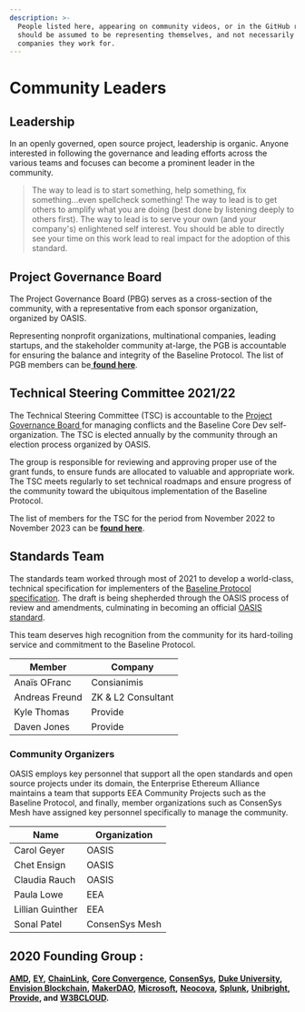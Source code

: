 ```yaml
---
description: >-
  People listed here, appearing on community videos, or in the GitHub repos
  should be assumed to be representing themselves, and not necessarily the
  companies they work for.
---
```


# Community Leaders

## **Leadership** <a href="#leadership" id="leadership"></a>

In an openly governed, open source project, leadership is organic. Anyone interested in following the governance and leading efforts across the various teams and focuses can become a prominent leader in the community.

> The way to lead is to start something, help something, fix something...even spellcheck something! The way to lead is to get others to amplify what you are doing (best done by listening deeply to others first). The way to lead is to serve your own (and your company's) enlightened self interest. You should be able to directly see your time on this work lead to real impact for the adoption of this standard.

## Project Governance Board <a href="#your-project-governance-board" id="your-project-governance-board"></a>

The Project Governance Board (PBG) serves as a cross-section of the community, with a representative from each sponsor organization, organized by OASIS.

Representing nonprofit organizations, multinational companies, leading startups, and the stakeholder community at-large, the PGB is accountable for ensuring the balance and integrity of the Baseline Protocol. The list of PGB members can be[ **found here**](https://eea-oasis.github.io/managed-open-project/).

## Technical Steering Committee 2021/22 <a href="#your-technical-steering-committee" id="your-technical-steering-committee"></a>

The Technical Steering Committee (TSC) is accountable to the [Project Governance Board ](./#your-project-governance-board)for managing conflicts and the Baseline Core Dev self-organization. The TSC is elected annually by the community through an election process organized by OASIS.

The group is responsible for reviewing and approving proper use of the grant funds, to ensure funds are allocated to valuable and appropriate work. The TSC meets regularly to set technical roadmaps and ensure progress of the community toward the ubiquitous implementation of the Baseline Protocol.

The list of members for the TSC for the period from November 2022 to November 2023 can be [**found here**](https://github.com/ethereum-oasis-op/baseline/blob/main/TECHNICAL-STEERING-COMMITTEE.md).

## Standards Team

The standards team worked through most of 2021 to develop a world-class, technical specification for implementers of the [Baseline Protocol specification](broken-reference/). The draft is being shepherded through the OASIS process of review and amendments, culminating in becoming an official [OASIS standard](https://www.oasis-open.org/standards/).

This team deserves high recognition from the community for its hard-toiling service and commitment to the Baseline Protocol.

| Member         | Company            |
| -------------- | ------------------ |
| Anaïs OFranc   | Consianimis        |
| Andreas Freund | ZK & L2 Consultant |
| Kyle Thomas    | Provide            |
| Daven Jones    | Provide            |

### Community Organizers <a href="#your-technical-steering-committee" id="your-technical-steering-committee"></a>

OASIS employs key personnel that support all the open standards and open source projects under its domain, the Enterprise Ethereum Alliance maintains a team that supports EEA Community Projects such as the Baseline Protocol, and finally, member organizations such as ConsenSys Mesh have assigned key personnel specifically to manage the community.

| Name             | Organization   |
| ---------------- | -------------- |
| Carol Geyer      | OASIS          |
| Chet Ensign      | OASIS          |
| Claudia Rauch    | OASIS          |
| Paula Lowe       | EEA            |
| Lillian Guinther | EEA            |
| Sonal Patel      | ConsenSys Mesh |

## 2020 Founding Group :

[**AMD**](https://www.amd.com/en/technologies/blockchain)**,** [**EY**](https://blockchain.ey.com)**,** [**ChainLink**](https://chain.link)**,** [**Core Convergence**](https://www.coreconvergence.us)**,** [**ConsenSys**](https://consensys.net)**,** [**Duke University**](https://pratt.duke.edu)**,** [**Envision Blockchain**](https://envisionblockchain.com)**,** [**MakerDAO**](https://makerdao.com/en/)**,** [**Microsoft**](http://www.microsoft.com)**,** [**Neocova**](https://neocova.com)**,** [**Splunk**](https://www.splunk.com)**,** [**Unibright**](https://unibright.io)**,** [**Provide**](https://provide.services)**, and** [**W3BCLOUD**](https://www.w3bcloud.com)**.**

## &#x20;<a href="#contributors" id="contributors"></a>
